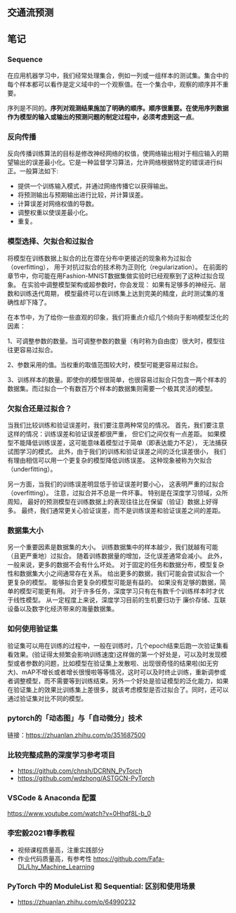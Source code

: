 ## 交通流预测


## 笔记
### Sequence

在应用机器学习中，我们经常处理集合，例如一列或一组样本的测试集。集合中的每个样本都可以看作是定义域中的一个观察值。在一个集合中，观察的顺序并不重要。

序列是不同的。**序列对观测结果施加了明确的顺序。顺序很重要。在使用序列数据作为模型的输入或输出的预测问题的制定过程中，必须考虑到这一点**。

### 反向传播

反向传播训练算法的目标是修改神经网络的权值，使网络输出相对于相应输入的期望输出的误差最小化。它是一种监督学习算法，允许网络根据特定的错误进行纠正。一般算法如下:

- 提供一个训练输入模式，并通过网络传播它以获得输出。
- 将预测输出与预期输出进行比较，并计算误差。
- 计算误差对网络权值的导数。
- 调整权重以使误差最小化。
- 重复。

### 模型选择、欠拟合和过拟合
将模型在训练数据上拟合的比在潜在分布中更接近的现象称为过拟合（overfitting）， 用于对抗过拟合的技术称为正则化（regularization）。 在前面的章节中，你可能在用Fashion-MNIST数据集做实验时已经观察到了这种过拟合现象。 在实验中调整模型架构或超参数时，你会发现： 如果有足够多的神经元、层数和训练迭代周期， 模型最终可以在训练集上达到完美的精度，此时测试集的准确性却下降了。

在本节中，为了给你一些直观的印象，我们将重点介绍几个倾向于影响模型泛化的因素：

1、可调整参数的数量。当可调整参数的数量（有时称为自由度）很大时，模型往往更容易过拟合。

2、参数采用的值。当权重的取值范围较大时，模型可能更容易过拟合。

3、训练样本的数量。即使你的模型很简单，也很容易过拟合只包含一两个样本的数据集。而过拟合一个有数百万个样本的数据集则需要一个极其灵活的模型。

### 欠拟合还是过拟合？

当我们比较训练和验证误差时，我们要注意两种常见的情况。 首先，我们要注意这样的情况：训练误差和验证误差都很严重， 但它们之间仅有一点差距。 如果模型不能降低训练误差，这可能意味着模型过于简单（即表达能力不足）， 无法捕获试图学习的模式。 此外，由于我们的训练和验证误差之间的泛化误差很小， 我们有理由相信可以用一个更复杂的模型降低训练误差。 这种现象被称为欠拟合（underfitting）。

另一方面，当我们的训练误差明显低于验证误差时要小心， 这表明严重的过拟合（overfitting）。 注意，过拟合并不总是一件坏事。 特别是在深度学习领域，众所周知， 最好的预测模型在训练数据上的表现往往比在保留（验证）数据上好得多。 最终，我们通常更关心验证误差，而不是训练误差和验证误差之间的差距。

### 数据集大小

另一个重要因素是数据集的大小。 训练数据集中的样本越少，我们就越有可能（且更严重地）过拟合。 随着训练数据量的增加，泛化误差通常会减小。 此外，一般来说，更多的数据不会有什么坏处。 对于固定的任务和数据分布，模型复杂性和数据集大小之间通常存在关系。 给出更多的数据，我们可能会尝试拟合一个更复杂的模型。 能够拟合更复杂的模型可能是有益的。 如果没有足够的数据，简单的模型可能更有用。 对于许多任务，深度学习只有在有数千个训练样本时才优于线性模型。 从一定程度上来说，深度学习目前的生机要归功于 廉价存储、互联设备以及数字化经济带来的海量数据集。

### 如何使用验证集

验证集可以用在训练的过程中，一般在训练时，几个epoch结束后跑一次验证集看看效果。(验证得太频繁会影响训练速度)这样做的第一个好处是，可以及时发现模型或者参数的问题，比如模型在验证集上发散啦、出现很奇怪的结果啦(如无穷大)、mAP不增长或者增长很慢啦等等情况，这时可以及时终止训练，重新调参或者调整模型，而不需要等到训练结束。另外一个好处是验证模型的泛化能力，如果在验证集上的效果比训练集上差很多，就该考虑模型是否过拟合了。同时，还可以通过验证集对比不同的模型。

### pytorch的「动态图」与「自动微分」技术

链接：https://zhuanlan.zhihu.com/p/351687500

### 比较完整成熟的深度学习参考项目
- https://github.com/chnsh/DCRNN_PyTorch
- https://github.com/wdzhong/ASTGCN-PyTorch

### VSCode & Anaconda 配置
https://www.youtube.com/watch?v=0Hhqf8L-b_0

### 李宏毅2021春季教程
- 视频课程质量高，注重实践部分
- 作业代码质量高，有参考性
https://github.com/Fafa-DL/Lhy_Machine_Learning

### PyTorch 中的 ModuleList 和 Sequential: 区别和使用场景
- https://zhuanlan.zhihu.com/p/64990232
